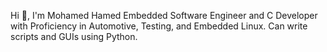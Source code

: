  Hi 👋, I'm Mohamed Hamed
Embedded Software Engineer and C Developer with Proficiency in Automotive, Testing, and Embedded Linux. Can write scripts and GUIs using Python.


